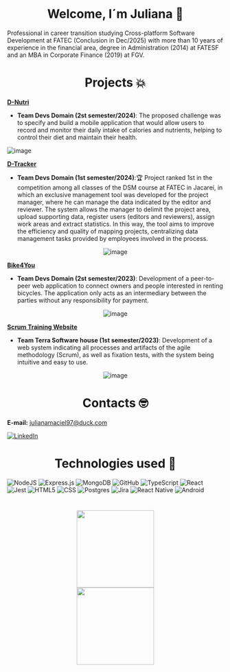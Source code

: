 <h1 align="center">Welcome, I´m Juliana 🖖</h1>

Professional in career transition studying Cross-platform Software Development at FATEC (Conclusion in Dec/2025)  with more than 10 years of experience in the financial area, degree in Administration (2014) at FATESF and an MBA in Corporate Finance (2019) at FGV. 

<h1 align="center">Projects 💥</h1>

  **[D-Nutri](https://github.com/DevsDomain/D-Nutri)**
- **Team Devs Domain (2st semester/2024)**: The proposed challenge was to specify and build a mobile application that would allow users to record and monitor their daily intake of calories and nutrients, helping to control their diet and maintain their health.


![image](https://github.com/user-attachments/assets/f2b6438a-c88d-4287-b892-a0b5e68a5115)


  **[D-Tracker](https://github.com/DevsDomain/D-Traker)**
- **Team Devs Domain (1st semester/2024)**:🏆 Project ranked 1st in the competition among all classes of the DSM course at FATEC in Jacareí, in which an exclusive management tool was developed for the project manager, where he can manage the data indicated by the editor and reviewer. The system allows the manager to delimit the project area, upload supporting data, register users (editors and reviewers), assign work areas and extract statistics. In this way, the tool aims to improve the efficiency and quality of mapping projects, centralizing data management tasks provided by employees involved in the process.<br>
<div align="center">
   
![image](https://github.com/Jummanso/Jummanso/assets/126696706/acc93915-af14-4662-b438-4ba7019ef246)



</div>



**[Bike4You](https://github.com/DevsDomain/Bike4you)**
- **Team Devs Domain (2st semester/2023)**: Development of a peer-to-peer web application to connect owners and people interested in renting bicycles. The application only acts as an intermediary between the parties without any responsibility for payment.<br>
<div align="center">
   
![image](https://github.com/Jummanso/Jummanso/assets/126696706/82d8315d-d55d-4418-a79e-1d147b169f4b)





</div>

**[Scrum Training Website](https://github.com/TerraSoftwarehouse/Projeto-Treinamento-Scrum)**
- **Team Terra Software house (1st semester/2023)**: Development of a web system indicating all processes and artifacts of the agile methodology (Scrum), as well as fixation tests, with the system being intuitive and easy to use.<br>
<div align="center">
   
![image](https://github.com/Jummanso/Jummanso/assets/126696706/e1beba95-091c-4b8e-ad2f-d385411833ae)



</div>


<h1 align="center">Contacts 🤓</h1>

**E-mail:** julianamaciel97@duck.com

[![LinkedIn](https://img.shields.io/badge/linkedin-%230077B5.svg?style=for-the-badge&logo=linkedin&logoColor=white)](https://www.linkedin.com/in/juliana-maciel-manso/)

<h1 align="center">Technologies used 👾</h1>

![NodeJS](https://img.shields.io/badge/node.js-6DA55F?style=for-the-badge&logo=node.js&logoColor=white)
![Express.js](https://img.shields.io/badge/express.js-%23404d59.svg?style=for-the-badge&logo=express&logoColor=%2361DAFB)
![MongoDB](https://img.shields.io/badge/MongoDB-4EA94B?style=for-the-badge&logo=mongodb&logoColor=white)
![GitHub](https://img.shields.io/badge/GitHub-100000?style=for-the-badge&logo=github&logoColor=white)
![TypeScript](https://img.shields.io/badge/typescript-%23007ACC.svg?style=for-the-badge&logo=typescript&logoColor=white)
![React](https://img.shields.io/badge/react-%2320232a.svg?style=for-the-badge&logo=react&logoColor=%2361DAFB)
![Jest](https://img.shields.io/badge/Jest-blue?style=for-the-badge&logo=jest&logoColor=white)
![HTML5](https://img.shields.io/badge/html5-%23E34F26.svg?style=for-the-badge&logo=html5&logoColor=white)
![CSS](https://img.shields.io/badge/CSS-239120?&style=for-the-badge&logo=css3&logoColor=white)
![Postgres](https://img.shields.io/badge/postgres-%23316192.svg?style=for-the-badge&logo=postgresql&logoColor=white)
![Jira](https://img.shields.io/badge/jira-%23007ACC.svg?style=for-the-badge&logo=jira&logoColor=white)
![React Native](https://img.shields.io/badge/React_Native-20232A?style=for-the-badge&logo=react&logoColor=61DAFB)
![Android](https://img.shields.io/badge/Android-3DDC84?style=for-the-badge&logo=android&logoColor=white)
</p>

<h1 align="center"></h1>

<div align="center">
   <a href="https://github.com/jummanso">
   <img height="180em" src="https://github-readme-stats.vercel.app/api?username=jummanso&theme=dark&show_icons=true&hide_border=true&count_private=true"/>
     <br>
   <img height="180em" src="https://github-readme-stats.vercel.app/api/top-langs/?username=jummanso&theme=dark&show_icons=true&hide_border=true&layout=compact"/>
</div>







